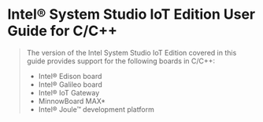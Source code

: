 # Intel® System Studio IoT Edition User Guide for C/C++

> The version of the Intel System Studio IoT Edition covered in this guide provides support for the following boards in C/C++:
> - Intel® Edison board
> - Intel® Galileo board
> - Intel® IoT Gateway
> - MinnowBoard MAX*
> - Intel® Joule™ development platform